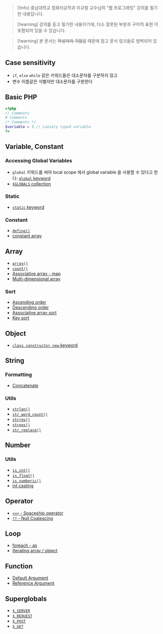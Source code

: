 > [!info] 충남대학교 컴퓨터공학과 이규철 교수님의 "웹 프로그래밍" 강의를 필기한 내용입니다.

> [!warning] 강의를 듣고 필기한 내용이기에, 다소 잘못된 부분과 구어적 표현 이 포함되어 있을 수 있습니다.

> [!warning] 본 문서는 ~~작성자의 귀찮음~~ 때문에 참고 문서 링크들로 범벅되어 있습니다.

## Case sensitivity

- `if`, `else` `while` 같은 키워드들은 대소문자를 구분하지 않고
- 변수 이름같은 식별자만 대소문자를 구분한다

## Basic PHP

```php
<?php
// Comments
# Comments
/* Comments */
$variable = 3 // Loosely typed variable
?>
```

## Variable, Constant

### Accessing Global Variables

- `global` 키워드를 써야 local scope 에서 global variable 을 사용할 수 있다고 한다: [`global` keyword](https://www.w3schools.com/php/phptryit.asp?filename=tryphp_var_global_keyword)
- [`$GLOBALS` collection](https://www.w3schools.com/php/phptryit.asp?filename=tryphp_var_globals)

### Static

- [`static` keyword](https://www.w3schools.com/php/phptryit.asp?filename=tryphp_var_static)

### Constant

- [`define()`](https://www.w3schools.com/php/phptryit.asp?filename=tryphp_constant1)
- [constant array](https://www.w3schools.com/php/phptryit.asp?filename=tryphp_constant_array)

## Array

- [`array()`](https://www.w3schools.com/php/phptryit.asp?filename=tryphp_datatypes_array)
- [`count()`](https://www.w3schools.com/php/phptryit.asp?filename=tryphp_array_length)
- [Associative array - map](https://www.w3schools.com/php/phptryit.asp?filename=tryphp_array_assoc)
- [Multi-dimensional array](https://www.w3schools.com/php/phptryit.asp?filename=tryphp_array_multi)

### Sort

- [Ascending order](https://www.w3schools.com/php/phptryit.asp?filename=tryphp_array_sort_alpha)
- [Descending order](https://www.w3schools.com/php/phptryit.asp?filename=tryphp_array_rsort_alpha)
- [Associative array sort](https://www.w3schools.com/php/phptryit.asp?filename=tryphp_array_asort)
- [Key sort](https://www.w3schools.com/php/phptryit.asp?filename=tryphp_array_ksort)

## Object

- [`class`, `constructor`, `new` keyword](https://www.w3schools.com/php/phptryit.asp?filename=tryphp_datatypes_object)

## String

### Formatting

- [Concatenate](https://www.w3schools.com/php/phptryit.asp?filename=tryphp_oper_string1)

### Utils

- [`strlen()`](https://www.w3schools.com/php/phptryit.asp?filename=tryphp_string_length)
- [`str_word_count()`](https://www.w3schools.com/php/phptryit.asp?filename=tryphp_string_word_count)
- [`strrev()`](https://www.w3schools.com/php/phptryit.asp?filename=tryphp_string_reverse)
- [`strpos()`](https://www.w3schools.com/php/phptryit.asp?filename=tryphp_string_pos)
- [`str_replace()`](https://www.w3schools.com/php/phptryit.asp?filename=tryphp_string_replace)

## Number

### Utils

- [`is_int()`](https://www.w3schools.com/php/phptryit.asp?filename=tryphp_numbers_integer)
- [`is_float()`](https://www.w3schools.com/php/phptryit.asp?filename=tryphp_numbers_float)
- [`is_numberic()`](https://www.w3schools.com/php/phptryit.asp?filename=tryphp_numbers_numeric)
- [int casting](https://www.w3schools.com/php/phptryit.asp?filename=tryphp_numbers_cast)

## Operator

- [`<=>` - Spaceship operator](https://www.w3schools.com/php/phptryit.asp?filename=tryphp_oper_spaceship)
- [`??` - Null Coalescing](https://www.w3schools.com/php/phptryit.asp?filename=tryphp_oper_null_coalescing)

## Loop

- [foreach - as](https://www.w3schools.com/php/phptryit.asp?filename=tryphp_loop_foreach)
- [Iterating array / object](https://www.w3schools.com/php/phptryit.asp?filename=tryphp_loop_foreach2)

## Function

- [Default Argument](https://www.w3schools.com/php/phptryit.asp?filename=tryphp_function4)
- [Reference Argument](https://www.w3schools.com/php/phptryit.asp?filename=tryphp_func_pass_ref)

## Superglobals

- [`$_SERVER`](https://tryphp.w3schools.com/showphp.php?filename=demo_global_server)
- [`$_REQUEST`](https://tryphp.w3schools.com/showphp.php?filename=demo_global_request)
- [`$_POST`](https://tryphp.w3schools.com/showphp.php?filename=demo_global_post)
- [`$_GET`](https://tryphp.w3schools.com/showphp.php?filename=demo_global_get)